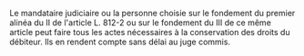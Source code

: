 Le mandataire judiciaire ou la personne choisie sur le fondement du premier alinéa du II de l'article L. 812-2 ou sur le fondement du III de ce même article peut faire tous les actes nécessaires à la conservation des droits du débiteur. Ils en rendent compte sans délai au juge commis.


  
